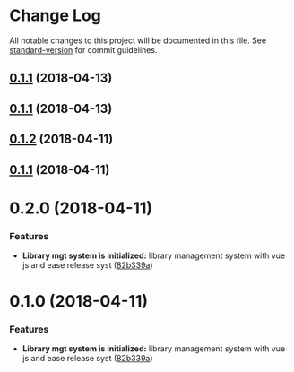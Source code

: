 # Change Log

All notable changes to this project will be documented in this file. See [standard-version](https://github.com/conventional-changelog/standard-version) for commit guidelines.

<a name="0.1.1"></a>
## [0.1.1](https://github.com/mumairofficial/library-management/compare/v0.1.2...v0.1.1) (2018-04-13)



<a name="0.1.1"></a>
## [0.1.1](https://github.com/mumairofficial/library-management/compare/v0.1.2...v0.1.1) (2018-04-13)



<a name="0.1.2"></a>
## [0.1.2](https://github.com/mumairofficial/library-management/compare/v0.1.1...v0.1.2) (2018-04-11)



<a name="0.1.1"></a>
## [0.1.1](https://github.com/mumairofficial/library-management/compare/v0.2.0...v0.1.1) (2018-04-11)



<a name="0.2.0"></a>
# 0.2.0 (2018-04-11)


### Features

* **Library mgt system is initialized:** library management system with vue js and ease release syst ([82b339a](https://github.com/mumairofficial/library-management/commit/82b339a))



<a name="0.1.0"></a>
# 0.1.0 (2018-04-11)


### Features

* **Library mgt system is initialized:** library management system with vue js and ease release syst ([82b339a](https://github.com/mumairofficial/library-management/commit/82b339a))
